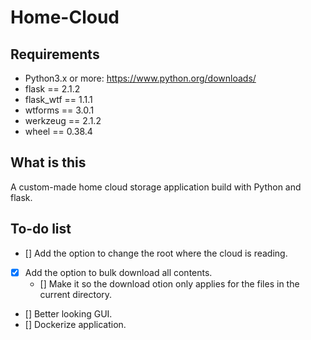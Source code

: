 # Home-Cloud

## Requirements
- Python3.x or more: https://www.python.org/downloads/
- flask == 2.1.2
- flask_wtf == 1.1.1
- wtforms == 3.0.1
- werkzeug == 2.1.2
- wheel == 0.38.4

## What is this
A custom-made home cloud storage application build with Python and flask.

## To-do list
- [] Add the option to change the root where the cloud is reading.
- [x] Add the option to bulk download all contents.
  - [] Make it so the download otion only applies for the files in the current directory.
- [] Better looking GUI.
- [] Dockerize application.
